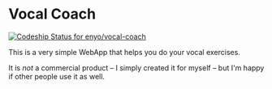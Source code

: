 # Vocal Coach

[ ![Codeship Status for enyo/vocal-coach](https://codeship.com/projects/61555d90-9e01-0133-5a60-1a74f7994c2d/status?branch=master)](https://codeship.com/projects/127679)

This is a very simple WebApp that helps you do your vocal exercises.

It is *not* a commercial product – I simply created it for myself – but I'm happy if other people use it as well.

